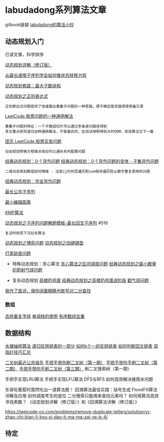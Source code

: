 # labudadong系列算法文章

gitbook链接   [labuladong的算法小抄](https://labuladong.gitbook.io/algo/)

## 动态规划入门

已读文章，科学排序

[动态规划详解（修订版）](https://mp.weixin.qq.com/s/Cw39C9MY9Wr2JlcvBQZMcA)

[从最长递增子序列学会如何推状态转移方程](https://mp.weixin.qq.com/s/7QFapCuvi-2nkh6gREcR9g)

[动态规划套路：最大子数组和](https://mp.weixin.qq.com/s/nrULqCsRsrPKi3Y-nUfnqg)

[动态规划之正则表达式](https://mp.weixin.qq.com/s?__biz=MzAxODQxMDM0Mw==&mid=2247484513&idx=1&sn=e5fc3cce76c1b916195e1793122c28b8&chksm=9bd7fa69aca0737fe704ea5c6da28f47b9e3f0961df2eb40ef93a7d507ace8def1a18d013515&scene=158#rd) 
```
正则表达式问题提供了快速看出重叠子问题的一种思路，便于确定是否值得使用备忘录
```
[LeetCode 股票问题的一种通用解法](https://mp.weixin.qq.com/s/TrN7mMdLEPCmT5mOXzgP5A)
```
重叠子问题的特征：一个子数组切片可以通过多条递归路径得到
本文重点研究递归这种通用解法，不是最优的，在测试用例特别大时OOM。改进算法见下一篇
```
[团灭 LeetCode 股票买卖问题](https://mp.weixin.qq.com/s/lQEj_K1lUY83QtIzqTikGA)
```
动态规划转移方程做点改动可以通杀系列股票问题
```
[经典动态规划：0-1 背包问题](https://mp.weixin.qq.com/s/RXfnhSpVBmVneQjDSUSAVQ)
[经典动态规划：0-1 背包问题的变体 - 子集背包问题](https://mp.weixin.qq.com/s/OzdkF30p5BHelCi6inAnNg)
```
二维动态规划数组如何降维 - 注意ij内外层遍历和sum倒序遍历防止数字重复使用的问题
```
[经典动态规划：完全背包问题](https://mp.weixin.qq.com/s/zGJZpsGVMlk-Vc2PEY4RPw)

[最长公共子序列](https://mp.weixin.qq.com/s?__biz=MzAxODQxMDM0Mw==&mid=2247484486&idx=1&sn=0bdcb94c6390307ea32427757ec0072c)

[最小编辑距离](https://mp.weixin.qq.com/s/uWzSvWWI-bWAV3UANBtyOw)

[KMP算法](https://mp.weixin.qq.com/s/r9pbkMyFyMAvmkf4QnL-1g)

[动态规划之子序列问题解题模板-最长回文子序列](https://mp.weixin.qq.com/s?src=11&timestamp=1602920263&ver=2649&signature=NPL-Jl6Qt1e3P702UFwLsruBlGV36G98dlfhsAY3XDhzZFCbyjEuolTDUxT2ztz54GU8SzoWmkl0h2YdEkc9aC-hk4NLF9Ei0hfyeC3JlPTI1Hvh71buu*KOVZKG5wzd&new=1) #516
```
复述时研究下马拉车算法
```
[动态规划之博弈问题](https://labuladong.gitbook.io/algo/dong-tai-gui-hua-xi-lie/dong-tai-gui-hua-zhi-bo-yi-wen-ti)
[动态规划之四键键盘](https://labuladong.gitbook.io/algo/dong-tai-gui-hua-xi-lie/dong-tai-gui-hua-zhi-si-jian-jian-pan)

[打家劫舍问题](https://mp.weixin.qq.com/s?__biz=MzAxODQxMDM0Mw==&mid=2247484800&idx=1&sn=1016975b9e8df0b8f6df996a5fded0af&chksm=9bd7fb88aca0729eb2d450cca8111abd8f861236b04125ce556171cb520e298ddec4d90823b3&scene=21#wechat_redirect)


- 特殊动态规划：贪心算法
[贪心算法之区间调度问题](https://labuladong.gitbook.io/algo/dong-tai-gui-hua-xi-lie/tan-xin-suan-fa-zhi-qu-jian-tiao-du-wen-ti)
[经典动态规划之最小数量的箭射气球问题](https://mp.weixin.qq.com/s?src=11&timestamp=1602920369&ver=2649&signature=NPL-Jl6Qt1e3P702UFwLsruBlGV36G98dlfhsAY3XDgC9zO2RShjaiqgzY6uW*nuiBaZOiRMZWu5vh9uijlKkq3puXs8fgOBoAPwt3uZIQphGV1fWsER8v3UJgx7ATYi&new=1)

- 复杂动态规划
[高楼扔鸡蛋](https://mp.weixin.qq.com/s?src=11&timestamp=1602920440&ver=2649&signature=NPL-Jl6Qt1e3P702UFwLsruBlGV36G98dlfhsAY3XDiZnpWohskQ-72M5Hu7npaKZaWGi6Pw3Novh*SFrz4aYToeUcstSxu8Smez5KD5eGkCAFREtFJSATyvnK7VhOaV&new=1)
[经典动态规划之高楼扔鸡蛋进阶版](https://mp.weixin.qq.com/s?src=11&timestamp=1602920440&ver=2649&signature=NPL-Jl6Qt1e3P702UFwLsruBlGV36G98dlfhsAY3XDiAanOnNIpwb*A2O74UrcND-rOjiANZI68K1I5ZJezh9pwoZTn0uyjl4ya-JFJqE3Nj4pv-cGqGV7ju67*4S1br&new=1)
[戳气球问题]()


[我作了首诗，保你闭着眼睛也能写对二分查找](https://mp.weixin.qq.com/s?__biz=MzAxODQxMDM0Mw==&mid=2247485044&idx=1&sn=e6b95782141c17abe206bfe2323a4226&chksm=9bd7f87caca0716aa5add0ddddce0bfe06f1f878aafb35113644ebf0cf0bfe51659da1c1b733&scene=21#wechat_redirect)

### 数组

[去除重复字母]()
[单调栈的使用]()
[有序数组去重]()

## 数据结构

[水塘抽样算法](https://labuladong.gitbook.io/algo/gao-pin-mian-shi-xi-lie/shui-tang-chou-yang)
[递归反转链表的一部分]()
[如何k个一组反转链表]()
[如何判断回文链表]()
[双指针技巧汇总]()

[二叉树最近公共祖先]()
[手把手带你刷二叉树（第一期）]()
[手把手带你手刷二叉树（第二期）]()
[手把手带你手刷二叉树（第三期）]()
刷二叉搜索树（第一期）
[]()
[]()
[]()
[]()
[]()
[]()


手把手实现LRU算法
手把手实现LFU算法
DFS与BFS
如何高效解决接雨水问题



东哥吃葡萄时竟然吃出一道算法题！
回溯算法最佳实践：括号生成
FloodFill算法详解及应用
如何调度考生的座位
二分搜索只能用来查找元素吗？
如何用算法高效寻找素数？
《动态规划详解（修订版）》和《回溯算法详解（修订版）》

https://leetcode-cn.com/problems/remove-duplicate-letters/solution/yi-zhao-chi-bian-li-kou-si-dao-ti-ma-ma-zai-ye-b-4/

## 待定